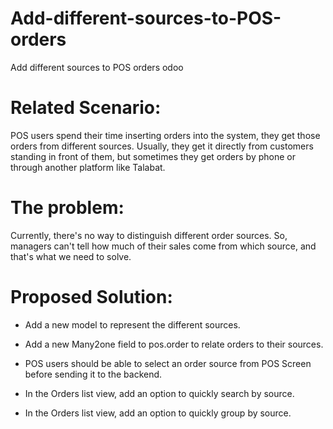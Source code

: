 # Add-different-sources-to-POS-orders
Add different sources to POS orders odoo




# Related Scenario: 
POS users spend their time inserting orders into the system, they get those orders from different sources. Usually, they get it directly from customers standing in front of them, but sometimes they get orders by phone or through another platform like Talabat. 


# The problem: 
Currently, there's no way to distinguish different order sources. So, managers can't tell how much of their sales come from which source, and that's what we need to solve. 


# Proposed Solution: 

* Add a new model to represent the different sources.

* Add a new Many2one field to pos.order to relate orders to their sources.

* POS users should be able to select an order source from POS Screen before sending it to the backend.

* In the Orders list view, add an option to quickly search by source.

* In the Orders list view, add an option to quickly group by source.        
     
